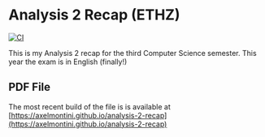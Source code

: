# Analysis 2 Recap (ETHZ)

[![CI](https://github.com/AxelMontini/analysis-2-recap/actions/workflows/latex.yml/badge.svg)](https://github.com/AxelMontini/analysis-2-recap/actions/workflows/latex.yml)

This is my Analysis 2 recap for the third Computer Science semester.
This year the exam is in English (finally!)

## PDF File

The most recent build of the file is is available at
[https://axelmontini.github.io/analysis-2-recap](https://axelmontini.github.io/analysis-2-recap)